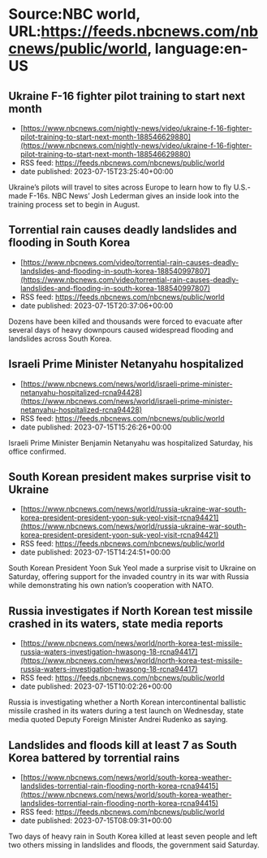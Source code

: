 # Source:NBC world, URL:https://feeds.nbcnews.com/nbcnews/public/world, language:en-US

## Ukraine F-16 fighter pilot training to start next month
 - [https://www.nbcnews.com/nightly-news/video/ukraine-f-16-fighter-pilot-training-to-start-next-month-188546629880](https://www.nbcnews.com/nightly-news/video/ukraine-f-16-fighter-pilot-training-to-start-next-month-188546629880)
 - RSS feed: https://feeds.nbcnews.com/nbcnews/public/world
 - date published: 2023-07-15T23:25:40+00:00

Ukraine’s pilots will travel to sites across Europe to learn how to fly U.S.-made F-16s. NBC News’ Josh Lederman gives an inside look into the training process set to begin in August.

## Torrential rain causes deadly landslides and flooding in South Korea
 - [https://www.nbcnews.com/video/torrential-rain-causes-deadly-landslides-and-flooding-in-south-korea-188540997807](https://www.nbcnews.com/video/torrential-rain-causes-deadly-landslides-and-flooding-in-south-korea-188540997807)
 - RSS feed: https://feeds.nbcnews.com/nbcnews/public/world
 - date published: 2023-07-15T20:37:06+00:00

Dozens have been killed and thousands were forced to evacuate after several days of heavy downpours caused widespread flooding and landslides across South Korea.

## Israeli Prime Minister Netanyahu hospitalized
 - [https://www.nbcnews.com/news/world/israeli-prime-minister-netanyahu-hospitalized-rcna94428](https://www.nbcnews.com/news/world/israeli-prime-minister-netanyahu-hospitalized-rcna94428)
 - RSS feed: https://feeds.nbcnews.com/nbcnews/public/world
 - date published: 2023-07-15T15:26:26+00:00

Israeli Prime Minister Benjamin Netanyahu was hospitalized Saturday, his office confirmed.

## South Korean president makes surprise visit to Ukraine
 - [https://www.nbcnews.com/news/world/russia-ukraine-war-south-korea-president-president-yoon-suk-yeol-visit-rcna94421](https://www.nbcnews.com/news/world/russia-ukraine-war-south-korea-president-president-yoon-suk-yeol-visit-rcna94421)
 - RSS feed: https://feeds.nbcnews.com/nbcnews/public/world
 - date published: 2023-07-15T14:24:51+00:00

South Korean President Yoon Suk Yeol made a surprise visit to Ukraine on Saturday, offering support for the invaded country in its war with Russia while demonstrating his own nation’s cooperation with NATO.

## Russia investigates if North Korean test missile crashed in its waters, state media reports
 - [https://www.nbcnews.com/news/world/north-korea-test-missile-russia-waters-investigation-hwasong-18-rcna94417](https://www.nbcnews.com/news/world/north-korea-test-missile-russia-waters-investigation-hwasong-18-rcna94417)
 - RSS feed: https://feeds.nbcnews.com/nbcnews/public/world
 - date published: 2023-07-15T10:02:26+00:00

Russia is investigating whether a North Korean intercontinental ballistic missile crashed in its waters during a test launch on Wednesday, state media quoted Deputy Foreign Minister Andrei Rudenko as saying.

## Landslides and floods kill at least 7 as South Korea battered by torrential rains
 - [https://www.nbcnews.com/news/world/south-korea-weather-landslides-torrential-rain-flooding-north-korea-rcna94415](https://www.nbcnews.com/news/world/south-korea-weather-landslides-torrential-rain-flooding-north-korea-rcna94415)
 - RSS feed: https://feeds.nbcnews.com/nbcnews/public/world
 - date published: 2023-07-15T08:09:31+00:00

Two days of heavy rain in South Korea killed at least seven people and left two others missing in landslides and floods, the government said Saturday.

